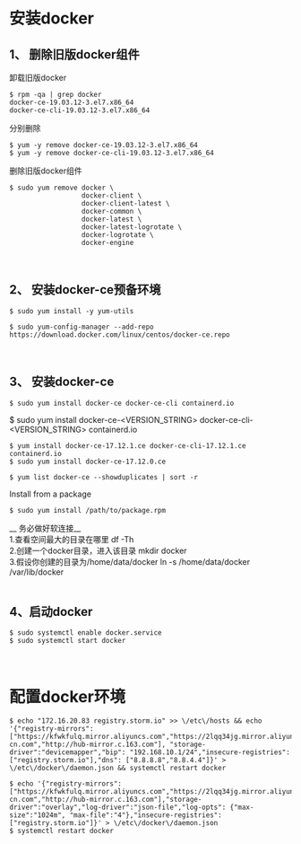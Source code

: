# 安装docker

## 1、 删除旧版docker组件
卸载旧版docker
```shell
$ rpm -qa | grep docker
docker-ce-19.03.12-3.el7.x86_64
docker-ce-cli-19.03.12-3.el7.x86_64
```

分别删除
```shell
$ yum -y remove docker-ce-19.03.12-3.el7.x86_64
$ yum -y remove docker-ce-cli-19.03.12-3.el7.x86_64
```

删除旧版docker组件
```shell
$ sudo yum remove docker \
                  docker-client \
                  docker-client-latest \
                  docker-common \
                  docker-latest \
                  docker-latest-logrotate \
                  docker-logrotate \
                  docker-engine
```
&nbsp;&nbsp;  

## 2、 安装docker-ce预备环境
```shell
$ sudo yum install -y yum-utils

$ sudo yum-config-manager --add-repo https://download.docker.com/linux/centos/docker-ce.repo
```
&nbsp;&nbsp;  

## 3、 安装docker-ce
```shell
$ sudo yum install docker-ce docker-ce-cli containerd.io
```
$ sudo yum install docker-ce-<VERSION_STRING> docker-ce-cli-<VERSION_STRING> containerd.io
```shell
$ yum install docker-ce-17.12.1.ce docker-ce-cli-17.12.1.ce containerd.io
$ sudo yum install docker-ce-17.12.0.ce
```

```shell
$ yum list docker-ce --showduplicates | sort -r
```
Install from a package
```shell
$ sudo yum install /path/to/package.rpm
```

__ 务必做好软连接__  
1.查看空间最大的目录在哪里 df -Th  
2.创建一个docker目录，进入该目录 mkdir docker  
3.假设你创建的目录为/home/data/docker   ln -s /home/data/docker /var/lib/docker  
&nbsp;&nbsp;  

## 4、启动docker
```shell
$ sudo systemctl enable docker.service
$ sudo systemctl start docker
```
&nbsp;&nbsp;  

# 配置docker环境
```shell
$ echo "172.16.20.83 registry.storm.io" >> \/etc\/hosts && echo '{"registry-mirrors": ["https://kfwkfulq.mirror.aliyuncs.com","https://2lqq34jg.mirror.aliyuncs.com","https://pee6w651.mirror.aliyuncs.com","https://registry.docker-cn.com","http://hub-mirror.c.163.com"], "storage-driver":"devicemapper","bip": "192.168.10.1/24","insecure-registries":["registry.storm.io"],"dns": ["8.8.8.8","8.8.4.4"]}' > \/etc\/docker\/daemon.json && systemctl restart docker
```   

```shell
$ echo '{"registry-mirrors": ["https://kfwkfulq.mirror.aliyuncs.com","https://2lqq34jg.mirror.aliyuncs.com","https://pee6w651.mirror.aliyuncs.com","https://registry.docker-cn.com","http://hub-mirror.c.163.com"],"storage-driver":"overlay","log-driver":"json-file","log-opts": {"max-size":"1024m", "max-file":"4"},"insecure-registries":["registry.storm.io"]}' > \/etc\/docker\/daemon.json
$ systemctl restart docker
```
